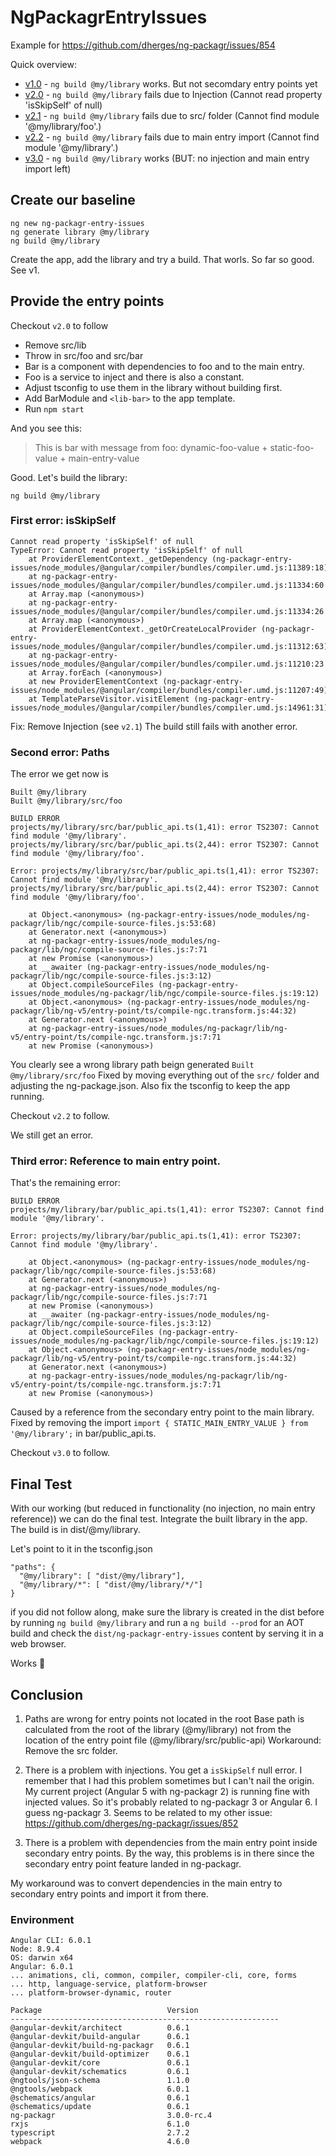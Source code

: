 # NgPackagrEntryIssues
Example for https://github.com/dherges/ng-packagr/issues/854

Quick overview:

+ [v1.0](https://github.com/georgiee/ng-packagr-entry-issues/tree/v1.0) - `ng build @my/library` works. But not secomdary entry points yet
+ [v2.0](https://github.com/georgiee/ng-packagr-entry-issues/tree/v2.0)  - `ng build @my/library` fails due to Injection (Cannot read property 'isSkipSelf' of null)
+ [v2.1](https://github.com/georgiee/ng-packagr-entry-issues/tree/v2.1)  - `ng build @my/library` fails due to src/ folder (Cannot find module '@my/library/foo'.)
+ [v2.2](https://github.com/georgiee/ng-packagr-entry-issues/tree/v2.2) - `ng build @my/library` fails due to main entry import (Cannot find module '@my/library'.)
+ [v3.0](https://github.com/georgiee/ng-packagr-entry-issues/tree/v3.0) - `ng build @my/library` works (BUT: no injection and main entry import left)


## Create our baseline
```
ng new ng-packagr-entry-issues
ng generate library @my/library
ng build @my/library
```
Create the app, add the library and try a build.
That worls. So far so good. See v1.

## Provide the entry points
Checkout `v2.0` to follow

+ Remove src/lib
+ Throw in src/foo and src/bar
+ Bar is a component with dependencies to foo and to the main entry.
+ Foo is a service to inject and there is also a constant.
+ Adjust tsconfig to use them in the library without building first.
+ Add BarModule and `<lib-bar>` to the app template.
+ Run `npm start`

And you see this:
> This is bar with message from foo: dynamic-foo-value + static-foo-value + main-entry-value


Good. Let's build the library:

```
ng build @my/library
```

### First error: isSkipSelf
```
Cannot read property 'isSkipSelf' of null
TypeError: Cannot read property 'isSkipSelf' of null
    at ProviderElementContext._getDependency (ng-packagr-entry-issues/node_modules/@angular/compiler/bundles/compiler.umd.js:11389:18)
    at ng-packagr-entry-issues/node_modules/@angular/compiler/bundles/compiler.umd.js:11334:60
    at Array.map (<anonymous>)
    at ng-packagr-entry-issues/node_modules/@angular/compiler/bundles/compiler.umd.js:11334:26
    at Array.map (<anonymous>)
    at ProviderElementContext._getOrCreateLocalProvider (ng-packagr-entry-issues/node_modules/@angular/compiler/bundles/compiler.umd.js:11312:63)
    at ng-packagr-entry-issues/node_modules/@angular/compiler/bundles/compiler.umd.js:11210:23
    at Array.forEach (<anonymous>)
    at new ProviderElementContext (ng-packagr-entry-issues/node_modules/@angular/compiler/bundles/compiler.umd.js:11207:49)
    at TemplateParseVisitor.visitElement (ng-packagr-entry-issues/node_modules/@angular/compiler/bundles/compiler.umd.js:14961:31)
```

Fix: Remove Injection (see `v2.1`)
The build still fails with another error.

### Second error: Paths
The error we get now is
```
Built @my/library
Built @my/library/src/foo

BUILD ERROR
projects/my/library/src/bar/public_api.ts(1,41): error TS2307: Cannot find module '@my/library'.
projects/my/library/src/bar/public_api.ts(2,44): error TS2307: Cannot find module '@my/library/foo'.

Error: projects/my/library/src/bar/public_api.ts(1,41): error TS2307: Cannot find module '@my/library'.
projects/my/library/src/bar/public_api.ts(2,44): error TS2307: Cannot find module '@my/library/foo'.

    at Object.<anonymous> (ng-packagr-entry-issues/node_modules/ng-packagr/lib/ngc/compile-source-files.js:53:68)
    at Generator.next (<anonymous>)
    at ng-packagr-entry-issues/node_modules/ng-packagr/lib/ngc/compile-source-files.js:7:71
    at new Promise (<anonymous>)
    at __awaiter (ng-packagr-entry-issues/node_modules/ng-packagr/lib/ngc/compile-source-files.js:3:12)
    at Object.compileSourceFiles (ng-packagr-entry-issues/node_modules/ng-packagr/lib/ngc/compile-source-files.js:19:12)
    at Object.<anonymous> (ng-packagr-entry-issues/node_modules/ng-packagr/lib/ng-v5/entry-point/ts/compile-ngc.transform.js:44:32)
    at Generator.next (<anonymous>)
    at ng-packagr-entry-issues/node_modules/ng-packagr/lib/ng-v5/entry-point/ts/compile-ngc.transform.js:7:71
    at new Promise (<anonymous>)
```
You clearly see a wrong library path beign generated `Built @my/library/src/foo`
Fixed by moving everything out of the `src/` folder and adjusting the ng-package.json. Also fix the tsconfig to keep the app running.

Checkout `v2.2` to follow.

We still get an error.

### Third error: Reference to main entry point.
That's the remaining error:

```
BUILD ERROR
projects/my/library/bar/public_api.ts(1,41): error TS2307: Cannot find module '@my/library'.

Error: projects/my/library/bar/public_api.ts(1,41): error TS2307: Cannot find module '@my/library'.

    at Object.<anonymous> (ng-packagr-entry-issues/node_modules/ng-packagr/lib/ngc/compile-source-files.js:53:68)
    at Generator.next (<anonymous>)
    at ng-packagr-entry-issues/node_modules/ng-packagr/lib/ngc/compile-source-files.js:7:71
    at new Promise (<anonymous>)
    at __awaiter (ng-packagr-entry-issues/node_modules/ng-packagr/lib/ngc/compile-source-files.js:3:12)
    at Object.compileSourceFiles (ng-packagr-entry-issues/node_modules/ng-packagr/lib/ngc/compile-source-files.js:19:12)
    at Object.<anonymous> (ng-packagr-entry-issues/node_modules/ng-packagr/lib/ng-v5/entry-point/ts/compile-ngc.transform.js:44:32)
    at Generator.next (<anonymous>)
    at ng-packagr-entry-issues/node_modules/ng-packagr/lib/ng-v5/entry-point/ts/compile-ngc.transform.js:7:71
    at new Promise (<anonymous>)
```

Caused by a reference from the secondary entry point to the main library.
Fixed by removing the import `import { STATIC_MAIN_ENTRY_VALUE } from '@my/library';` in bar/public_api.ts.

Checkout `v3.0` to follow.

## Final Test
With our working (but reduced in functionality (no injection, no main entry reference)) we can do the final test.
Integrate the built library in the app. The build is in dist/@my/library.

Let's point to it in the tsconfig.json

```
"paths": {
  "@my/library": [ "dist/@my/library"],
  "@my/library/*": [ "dist/@my/library/*/"]
}
```
if you did not follow along, make sure the library is created in the dist before by running `ng build @my/library` and run a `ng build --prod` for an AOT build
and check the `dist/ng-packagr-entry-issues` content by serving it in a web browser.

Works 👏

## Conclusion
1. Paths are wrong for entry points not located in the root
Base path is calculated from the root of the library (@my/library) not from the location of the entry point file (@my/library/src/public-api)
Workaround: Remove the src folder.

2. There is a problem with injections. You get a `isSkipSelf` null error.
I remember that I had this problem sometimes but I can't nail the origin. My current project (Angular 5 with ng-packagr 2) is running fine with injected values.
So it's probably related to ng-packagr 3 or Angular 6. I guess ng-packagr 3. Seems to be related to my other issue: https://github.com/dherges/ng-packagr/issues/852

3. There is a problem with dependencies from the main entry point inside secondary entry points.
By the way, this problems is in there since the secondary entry point feature landed in ng-packagr.

My workaround was to convert dependencies in the main entry to secondary entry points and import it from there.

### Environment
```
Angular CLI: 6.0.1
Node: 8.9.4
OS: darwin x64
Angular: 6.0.1
... animations, cli, common, compiler, compiler-cli, core, forms
... http, language-service, platform-browser
... platform-browser-dynamic, router

Package                            Version
------------------------------------------------------------
@angular-devkit/architect          0.6.1
@angular-devkit/build-angular      0.6.1
@angular-devkit/build-ng-packagr   0.6.1
@angular-devkit/build-optimizer    0.6.1
@angular-devkit/core               0.6.1
@angular-devkit/schematics         0.6.1
@ngtools/json-schema               1.1.0
@ngtools/webpack                   6.0.1
@schematics/angular                0.6.1
@schematics/update                 0.6.1
ng-packagr                         3.0.0-rc.4
rxjs                               6.1.0
typescript                         2.7.2
webpack                            4.6.0
```